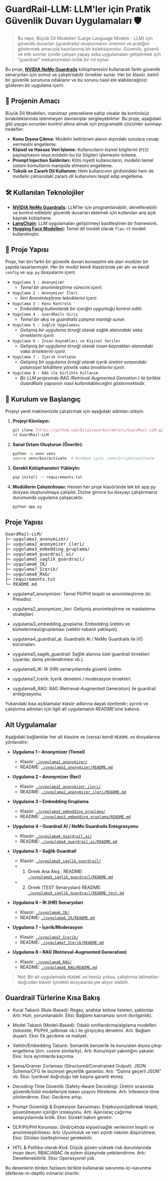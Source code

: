 # GuardRail-LLM: LLM'ler için Pratik Güvenlik Duvarı Uygulamaları 🛡️

> Bu repo, Büyük Dil Modelleri (Large Language Models - LLM) için güvenlik duvarları (guardrails) oluşturmanın önemini ve pratiğini göstermek amacıyla hazırlanmış bir koleksiyondur. Güvenilir, güvenli ve etik sınırlar içinde çalışan yapay zeka uygulamaları geliştirmek için "guardrail" mekanizmaları kritik bir rol oynar.

Bu proje, **[NVIDIA NeMo Guardrails](https://github.com/NVIDIA/NeMo-Guardrails)** kütüphanesini kullanarak farklı güvenlik senaryoları için somut ve çalıştırılabilir örnekler sunar. Her bir klasör, belirli bir güvenlik sorununa odaklanır ve bu sorunu nasıl ele alabileceğinizi gösteren bir uygulama içerir.

## 🎯 Projenin Amacı

Büyük Dil Modelleri, inanılmaz yeteneklere sahip olsalar da kontrolsüz bırakıldıklarında istenmeyen davranışlar sergileyebilirler. Bu proje, aşağıdaki gibi yaygın sorunları kontrol altına almak için programatik çözümler sunmayı hedefler:

-   **Konu Dışına Çıkma:** Modelin belirlenen alanın dışındaki sorulara cevap vermesini engelleme.
-   **Kişisel ve Hassas Veri İşleme:** Kullanıcıların kişisel bilgilerini (`PII`) paylaşmasını veya modelin bu tür bilgileri işlemesini önleme.
-   **Prompt Injection Saldırıları:** Kötü niyetli kullanıcıların, modelin temel sistem komutlarını manipüle etmesini engelleme.
-   **Toksik ve Zararlı Dil Kullanımı:** Hem kullanıcının girdisindeki hem de modelin çıktısındaki zararlı dil kullanımını tespit edip engelleme.

## 🛠️ Kullanılan Teknolojiler

-   **[NVIDIA NeMo Guardrails](https://github.com/NVIDIA/NeMo-Guardrails):** LLM'ler için programlanabilir, denetlenebilir ve kontrol edilebilir güvenlik duvarları eklemek için kullanılan ana açık kaynak kütüphane.
-   **[LangChain](https://www.langchain.com/):** LLM uygulamaları geliştirmeyi basitleştiren bir framework.
-   **[Hugging Face Modelleri](https://huggingface.co/):** Temel dil modeli olarak `flan-t5` modeli kullanılmıştır.

## 📂 Proje Yapısı

Proje, her biri farklı bir güvenlik duvarı konseptini ele alan modüler bir yapıda tasarlanmıştır. Her bir modül kendi klasöründe yer alır ve kendi `config` ve `app.py` dosyalarını içerir.

- `Uygulama 1 : Anonymizer`
  - _Temel bir anonimleştirme sürecini içerir._
- `Uygulama 2 : Anonymizer İleri`
  - _İleri Anonimleştirme tekniklerini içerir._
- `Uygulama 3 : Konu Kontrolü`
  - _Embedding kullanılarak bir içeriğin uygunluğu kontrol edilir._
- `Uygulama 4 : GuardRails Giriş`
  - _Temel bir akış ve guardrails çalışma mantığı sunar._
- `Uygulama 5 : Sağlık Uygulaması`
  - _Gelişmiş bir uygulama örneği olarak sağlık alanındaki vaka örneklerini içerir._
- `Uygulama 6 : İnsan Kaynakları ve Kişisel Veriler`
  - _Gelişmiş bir uygulama örneği olarak insan kaynakları alanındaki vaka örneklerini içerir._
- `Uygulama 7 : İçerik Üretimim`
  - _Gelişmiş bir uygulama örneği olarak içerik üretimi sırasındaki potansiyel tehditlere yönelik vaka örneklerini içerir._
- `Uygulama 8 : RAG ile birlikte kullanım`
  - _Bir LLM projesinde RAG (Retrieval Augmented Genration ) ile birlikte GuardRails yapısının nasıl kullanılabileceğini göstermektedir._

## 🚀 Kurulum ve Başlangıç

Projeyi yerel makinenizde çalıştırmak için aşağıdaki adımları izleyin.

1.  **Projeyi Klonlayın:**
    ```bash
    git clone [https://github.com/BilgisayarKavramlari/GuardRail-LLM.git](https://github.com/BilgisayarKavramlari/GuardRail-LLM.git)
    cd GuardRail-LLM
    ```

2.  **Sanal Ortam Oluşturun (Önerilir):**
    ```bash
    python -m venv venv
    source venv/bin/activate  # Windows için: venv\Scripts\activate
    ```

3.  **Gerekli Kütüphaneleri Yükleyin:**
    ```bash
    pip install -r requirements.txt
    ```

4.  **Modüllerin Çalıştırılması:**
    Hemen her proje klasöründe tek bir app.py dosyası oluşturulmaya çalışıldı. Dizine girince bu dosyayı çalıştırmanız durumunda uygulama çalışacaktır. 

    ```powershell
    python app.py
    ```

## Proje Yapısı
<pre>
GuardRail-LLM/
├─ uygulama1_anonymizer/
├─ uygulama2_anonymizer_ileri/
├─ uygulama3_embedding_gruplama/
├─ uygulama4_guardrail_ai/
├─ uygulama5_saglik_guardrail/
├─ uygulama6_IK/
├─ uygulama7_Icerik/
├─ uygulama8_RAG/
├─ requirements.txt
└─ README.md
</pre>

* uygulama1_anonymizer: Temel PII/PHI tespiti ve anonimleştirme (ör. Presidio).

* uygulama2_anonymizer_ileri: Gelişmiş anonimleştirme ve maskeleme stratejileri.

* uygulama3_embedding_gruplama: Embedding üretimi ve kümelenmesi/gruplaması (vektör-tabanlı yaklaşım).

* uygulama4_guardrail_ai: Guardrails AI / NeMo Guardrails ile I/O korumaları.

* uygulama5_saglik_guardrail: Sağlık alanına özel guardrail örnekleri (uyarılar, danış yönlendirmesi vb.).

* uygulama6_IK: İK (HR) senaryolarında güvenli üretim.

* uygulama7_Icerik: İçerik denetimi / moderasyon örnekleri.

* uygulama8_RAG: RAG (Retrieval-Augmented Generation) ile guardrail entegrasyonu.

Yukarıdaki kısa açıklamalar klasör adlarına dayalı özetlerdir; ayrıntı ve çalıştırma adımları için ilgili alt uygulamanın README’sine bakınız.

## Alt Uygulamalar

Aşağıdaki bağlantılar her alt klasöre ve (varsa) kendi `README.md` dosyalarına yönlendirir:

- **Uygulama 1 – Anonymizer (Temel)**
  - Klasör: [`./uygulama1_anonymizer/`](./uygulama1_anonymizer/)
  - README: [`./uygulama1_anonymizer/README.md`](./uygulama1_anonymizer/README.md)

- **Uygulama 2 – Anonymizer (İleri)**
  - Klasör: [`./uygulama2_anonymizer_ileri/`](./uygulama2_anonymizer_ileri/)
  - README: [`./uygulama2_anonymizer_ileri/README.md`](./uygulama2_anonymizer_ileri/README.md)

- **Uygulama 3 – Embedding Gruplama**
  - Klasör: [`./uygulama3_embedding_gruplama/`](./uygulama3_embedding_gruplama/)
  - README: [`./uygulama3_embedding_gruplama/README.md`](./uygulama3_embedding_gruplama/README.md)

- **Uygulama 4 – Guardrail AI / NeMo Guardrails Entegrasyonu**
  - Klasör: [`./uygulama4_guardrail_ai/`](./uygulama4_guardrail_ai/)
  - README: [`./uygulama4_guardrail_ai/README.md`](./uygulama4_guardrail_ai/README.md)

- **Uygulama 5 – Sağlık Guardrail**
  - Klasör: [`./uygulama5_saglik_guardrail/`](./uygulama5_saglik_guardrail/)
  - 1. Örnek Ana Akış : README: [`./uygulama5_saglik_guardrail/README.md`](./uygulama5_saglik_guardrail/README.md)
  - 2. Örnek (TEST Senaryoları) README: [`./uygulama5_saglik_guardrail/README_test.md`](./uygulama5_saglik_guardrail/README_test.md)

- **Uygulama 6 – İK (HR) Senaryoları**
  - Klasör: [`./uygulama6_IK/`](./uygulama6_IK/)
  - README: [`./uygulama6_IK/README.md`](./uygulama6_IK/README.md)

- **Uygulama 7 – İçerik/Moderasyon**
  - Klasör: [`./uygulama7_Icerik/`](./uygulama7_Icerik/)
  - README: [`./uygulama7_Icerik/README.md`](./uygulama7_Icerik/README.md)

- **Uygulama 8 – RAG (Retrieval-Augmented Generation)**
  - Klasör: [`./uygulama8_RAG/`](./uygulama8_RAG/)
  - README: [`./uygulama8_RAG/README.md`](./uygulama8_RAG/README.md)

> Not: Bir alt uygulamada `README.md` henüz yoksa, çalıştırma talimatları doğrudan klasör içindeki dosyalarda yer alıyor olabilir.


## Guardrail Türlerine Kısa Bakış
* Kural Tabanlı (Rule-Based): Regex, anahtar kelime listeleri, şablonlar.
Artı: Hızlı, yorumlanabilir. Eksi: Bağlamı kavraması sınırlı (kırılganlık).

* Model Tabanlı (Model-Based): Odaklı sınıflandırma/algılama modelleri (toksisite, PII/PHI, jailbreak vb.) ile giriş/çıkış denetimi.
Artı: Bağlam duyarlı. Eksi: Ek gecikme ve maliyet.

* Vektör/Embedding Tabanlı: Semantik benzerlik ile konu/alan dışına çıkışı engelleme (örn. cosine similarity).
Artı: Konu/niyet yakınlığını yakalar. Eksi: İnce ayrımlarda kaçırma.

* Şema/Gramer Zorlaması (Structured/Constrained Output): JSON Schema/CFG ile biçimsel geçerlilik garantisi.
Artı: “Daima geçerli JSON” vb. Eksi: İçeriksel doğruluğu tek başına garanti etmez.

* Decoding-Time Güvenlik (Safety-Aware Decoding): Üretim sırasında güvenlik/ödül modelleriyle token uzayını filtreleme.
Artı: İnference-time yönlendirme. Eksi: Gecikme artışı.

* Prompt Güvenliği & Enjeksiyon Savunması: Enjeksiyon/jailbreak tespiti, güvenilmeyen içeriğin izolasyonu.
Artı: Ajan/araç çağırma senaryolarında kritik. Eksi: Sürekli bakım gerekir.

* DLP/PII/PHI Koruması: Girdi/çıktıda kişisel/sağlık verilerinin tespiti ve anonimleştirilmesi.
Artı: Uyumluluk ve veri sızıntı riskinin düşürülmesi. Eksi: Dil/alan özelleştirmesi gerekebilir.

* HITL & Politika-olarak-Kod: Düşük güven-yüksek risk durumlarında insan devri; RBAC/ABAC ile eylem düzeyinde yetkilendirme.
Artı: Denetlenebilirlik. Eksi: Operasyonel yük.

Bu desenlerin birden fazlasını birlikte kullanarak savunma-içi-savunma (defense-in-depth) mimarisi önerilir.